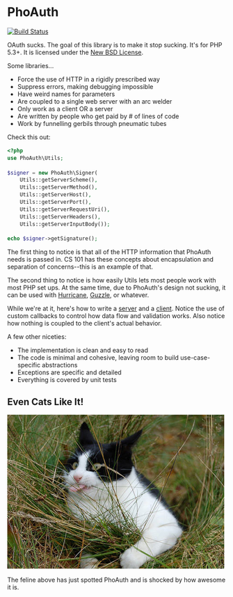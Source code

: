 PhoAuth
=======

[![Build Status](https://secure.travis-ci.org/icheishvili/phoauth.png?branch=master)](http://travis-ci.org/icheishvili/phoauth)

OAuth sucks. The goal of this library is to make it stop sucking. It's
for PHP 5.3+. It is licensed under the
[New BSD License](http://www.opensource.org/licenses/bsd-license.php).

Some libraries...

  - Force the use of HTTP in a rigidly prescribed way
  - Suppress errors, making debugging impossible
  - Have weird names for parameters
  - Are coupled to a single web server with an arc welder
  - Only work as a client OR a server
  - Are written by people who get paid by # of lines of code
  - Work by funnelling gerbils through pneumatic tubes

Check this out:

```php
<?php
use PhoAuth\Utils;

$signer = new PhoAuth\Signer(
    Utils::getServerScheme(),
    Utils::getServerMethod(),
    Utils::getServerHost(),
    Utils::getServerPort(),
    Utils::getServerRequestUri(),
    Utils::getServerHeaders(),
    Utils::getServerInputBody());

echo $signer->getSignature();
```

The first thing to notice is that all of the HTTP information that
PhoAuth needs is passed in. CS 101 has these concepts about
encapsulation and separation of concerns--this is an example of that.

The second thing to notice is how easily Utils lets most people work
with most PHP set ups. At the same time, due to PhoAuth's design not
sucking, it can be used with [Hurricane](http://gethurricane.org/),
[Guzzle](http://guzzlephp.org/), or whatever.

While we're at it, here's how to write a
[server](https://github.com/icheishvili/phoauth/blob/master/examples/index.php)
and a
[client](https://github.com/icheishvili/phoauth/blob/master/examples/client.php).
Notice the use of custom callbacks to control how data flow and
validation works. Also notice how nothing is coupled to the client's
actual behavior.

A few other niceties:

  - The implementation is clean and easy to read
  - The code is minimal and cohesive, leaving room to build
    use-case-specific abstractions
  - Exceptions are specific and detailed
  - Everything is covered by unit tests



Even Cats Like It!
------------------
![Psyched Cat](https://github.com/icheishvili/phoauth/raw/master/static/psyched-cat.jpg)

The feline above has just spotted PhoAuth and is shocked by how awesome it is.
